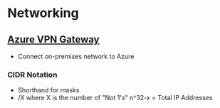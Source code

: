# Networking

## [Azure VPN Gateway](https://github.com/Mykrowave/azure-architect-playbook/tree/master/networking/azure-vpn-gateway) 
- Connect on-premises network to Azure




### CIDR Notation 
- Shorthand for masks
- /X where X is the number of "Not 1's"  n^32-x = Total IP Addresses

